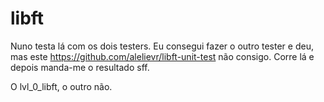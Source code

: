 # libft

Nuno testa lá com os dois testers. Eu consegui fazer o outro tester e deu, mas este https://github.com/alelievr/libft-unit-test não consigo. Corre lá e depois manda-me o resultado sff.

O lvl_0_libft, o outro não.
